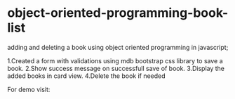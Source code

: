 # object-oriented-programming-book-list

adding and deleting a book using object oriented programming in javascript;

1.Created a form with validations using mdb bootstrap css library to save a book.
2.Show success message on successfull save of book.
3.Display the added books in card view.
4.Delete the book if needed



For demo visit: 
